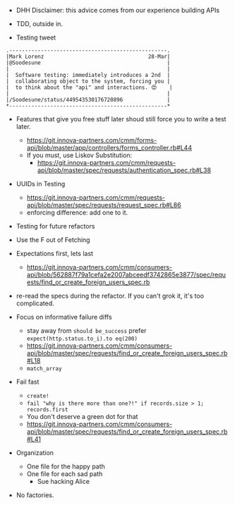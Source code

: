 - DHH Disclaimer:  this advice comes from our experience building APIs

- TDD, outside in.

- Testing tweet
```
.--------------------------------------------------.
|Mark Lorenz                                 28-Mar|
|@Soodesune                                        |
|                                                  |
|  Software testing: immediately introduces a 2nd  |
|  collaborating object to the system, forcing you |
|  to think about the "api" and interactions. 😍    |
|                                                  |
|/Soodesune/status/449543530176720896              |
*--------------------------------------------------*
```

- Features that give you free stuff later shoud still force you to write a test later.
  - https://git.innova-partners.com/cmm/forms-api/blob/master/app/controllers/forms_controller.rb#L44
  - If you must, use Liskov Substitution:
    - https://git.innova-partners.com/cmm/requests-api/blob/master/spec/requests/authentication_spec.rb#L38

- UUIDs in Testing
  - https://git.innova-partners.com/cmm/requests-api/blob/master/spec/requests/request_spec.rb#L86
  - enforcing difference: add one to it.

- Testing for future refactors

- Use the F out of Fetching

- Expectations first, lets last
  - https://git.innova-partners.com/cmm/consumers-api/blob/562887f79a1cefa2e2007abceedf3742865e3877/spec/requests/find_or_create_foreign_users_spec.rb

- re-read the specs during the refactor.  If you can't grok it, it's too complicated.

- Focus on informative failure diffs
  - stay away from `should be_success` prefer `expect(http.status.to_i).to eq(200)`
  - https://git.innova-partners.com/cmm/consumers-api/blob/master/spec/requests/find_or_create_foreign_users_spec.rb#L18
  - `match_array`

- Fail fast
  - `create!`
  - `fail "why is there more than one?!" if records.size > 1; records.first`
  - You don't deserve a green dot for that
  - https://git.innova-partners.com/cmm/consumers-api/blob/master/spec/requests/find_or_create_foreign_users_spec.rb#L41

- Organization
  - One file for the happy path
  - One file for each sad path
    - Sue hacking Alice

- No factories.
